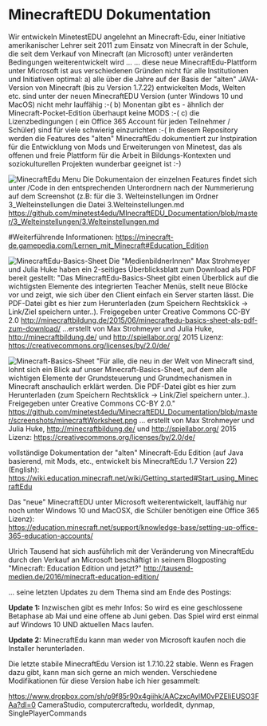 # MinecraftEDU Dokumentation
Wir entwickeln MinetestEDU angelehnt an Minecraft-Edu, einer Initiative amerikanischer Lehrer seit 2011 zum Einsatz von Minecraft in der Schule, die seit dem Verkauf von Minecraft (an Microsoft) unter veränderten Bedingungen weiterentwickelt wird ...
... diese neue MinecraftEdu-Plattform unter Microsoft ist aus verschiedenen Gründen nicht für alle Institutionen und Initiativen optimal:
a) alle über die Jahre auf der Basis der "alten" JAVA-Version von Minecraft (bis zu Version 1.7.22) entwickelten Mods, Welten etc. sind unter der neuen MinecraftEDU Version (unter Windows 10 und MacOS) nicht mehr lauffähig :-(
b) Monentan gibt es - ähnlich der Minecraft-Pocket-Edition überhaupt keine MODS :-(
c) die Lizenzbedingungen ( ein Office 365 Account für jeden Teilnehmer / Schüler) sind für viele schwierig einzurichten :-(
In diesem Repository werden die Features des "alten" MinecraftEdu dokumentiert zur Instpiration für die Entwicklung von Mods und Erweiterungen von Minetest, das als offenen und freie Plattform für die Arbeit in Bildungs-Kontexten und soziokulturellen Projekten wunderbar geeignet ist :-)

![MinecraftEdu Menu](https://github.com/minetest4edu/MInecraftEDU_Documentation/blob/master/screenshots/MCEDU_0EinstellungenBefehleMenuNumbers2.jpg)
Die Dokumentaion der einzelnen Features findet sich unter /Code in den entsprechenden Unterordnern nach der Nummerierung auf dem Screenshot
(z.B: für die 3. Welteinstellungen im Ordner 3_Welteinstellungen die Datei 3.Welteinstellungen.md
https://github.com/minetest4edu/MInecraftEDU_Documentation/blob/master/3_Welteinstellungen/3.Welteinstellungen.md   

#Weiterführende Informationen: https://minecraft-de.gamepedia.com/Lernen_mit_Minecraft#Education_Edition 

![MinecraftEdu-Basics-Sheet](https://github.com/minetest4edu/MinecraftEDU_Documentation/blob/master/minecraftEduWorksheet.png)
Die "MedienbildnerInnen" Max Strohmeyer und Julia Huke haben ein 2-seitiges Überblicksblatt zum Download als PDF bereit gestellt:
"Das MinecraftEdu-Basics-Sheet gibt einen Überblick auf die wichtigsten Elemente des integrierten Teacher Menüs, stellt neue Blöcke vor und zeigt, wie sich über den Client einfach ein Server starten lässt. Die PDF-Datei gibt es hier zum Herunterladen (zum Speichern Rechtsklick -> Link/Ziel speichern unter..). Freigegeben unter Creative Commons CC-BY 2.0
http://minecraftbildung.de/2015/06/minecraftedu-basics-sheet-als-pdf-zum-download/
...erstellt von Max Strohmeyer und Julia Huke, http://minecraftbildung.de/ und http://spiellabor.org/ 2015
Lizenz: https://creativecommons.org/licenses/by/2.0/de/

![Minecraft-Basics-Sheet](https://github.com/minetest4edu/MinecraftEDU_Documentation/blob/master/screenshots/minecraftWorksheet.png)
"Für alle, die neu in der Welt von Minecraft sind, lohnt sich ein Blick auf unser Minecraft-Basics-Sheet, auf dem alle wichtigen Elemente der Grundsteuerung und Grundmechanismen in Minecraft anschaulich erklärt werden. Die PDF-Datei gibt es hier zum Herunterladen (zum Speichern Rechtsklick -> Link/Ziel speichern unter..). Freigegeben unter Creative Commons CC-BY 2.0."
https://github.com/minetest4edu/MinecraftEDU_Documentation/blob/master/screenshots/minecraftWorksheet.png
... erstellt von Max Strohmeyer und Julia Huke, http://minecraftbildung.de/ und http://spiellabor.org/ 2015
Lizenz: https://creativecommons.org/licenses/by/2.0/de/
 

vollständige Dokumentation der "alten" Minecraft-Edu Edition (auf Java basierend, mit Mods, etc., entwickelt bis MinecraftEdu 1.7 Version 22) (English): 
https://wiki.education.minecraft.net/wiki/Getting_started#Start_using_MinecraftEdu

Das "neue" MinecraftEDU unter Microsoft weiterentwickelt, lauffähig nur noch unter Windows 10 und MacOSX, die Schüler benötigen eine Office 365 Lizenz):   
https://education.minecraft.net/support/knowledge-base/setting-up-office-365-education-accounts/

Ulrich Tausend hat sich ausführlich mit der Veränderung von MinecraftEdu durch den Verkauf an Microsoft beschäftigt in seinem Blogposting
"Minecraft: Education Edition und jetzt?"
http://tausend-medien.de/2016/minecraft-education-edition/

... seine letzten Updates zu dem Thema sind am Ende des Postings:

**Update 1:**
Inzwischen gibt es mehr Infos: So wird es eine geschlossene Betaphase ab Mai und eine offene ab Juni geben. Das Spiel wird erst einmal auf Windows 10 UND aktuellen Macs laufen.

**Update 2:**
MinecraftEdu kann man weder von Microsoft kaufen noch die Installer herunterladen.

Die letzte stabile MinecraftEdu Version ist 1.7.10.22 stable. Wenn es Fragen dazu gibt, kann man sich gerne an mich wenden.
Verschiedene Modifikationen für diese Version habe ich hier gesammelt: 

https://www.dropbox.com/sh/p9f85r90x4giihk/AACzxcAylM0vPZEIiEUSO3FAa?dl=0
CameraStudio, computercraftedu, worldedit, dynmap, SinglePlayerCommands


